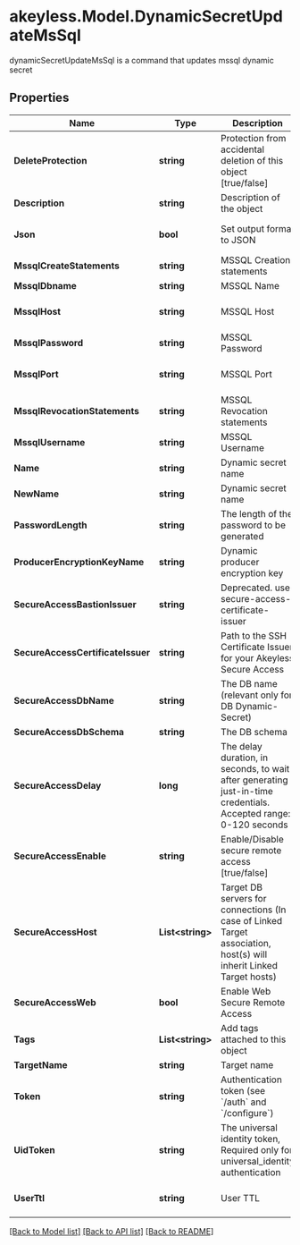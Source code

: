 # akeyless.Model.DynamicSecretUpdateMsSql
dynamicSecretUpdateMsSql is a command that updates mssql dynamic secret

## Properties

Name | Type | Description | Notes
------------ | ------------- | ------------- | -------------
**DeleteProtection** | **string** | Protection from accidental deletion of this object [true/false] | [optional] 
**Description** | **string** | Description of the object | [optional] 
**Json** | **bool** | Set output format to JSON | [optional] [default to false]
**MssqlCreateStatements** | **string** | MSSQL Creation statements | [optional] 
**MssqlDbname** | **string** | MSSQL Name | [optional] 
**MssqlHost** | **string** | MSSQL Host | [optional] [default to "127.0.0.1"]
**MssqlPassword** | **string** | MSSQL Password | [optional] 
**MssqlPort** | **string** | MSSQL Port | [optional] [default to "1433"]
**MssqlRevocationStatements** | **string** | MSSQL Revocation statements | [optional] 
**MssqlUsername** | **string** | MSSQL Username | [optional] 
**Name** | **string** | Dynamic secret name | 
**NewName** | **string** | Dynamic secret name | [optional] 
**PasswordLength** | **string** | The length of the password to be generated | [optional] 
**ProducerEncryptionKeyName** | **string** | Dynamic producer encryption key | [optional] 
**SecureAccessBastionIssuer** | **string** | Deprecated. use secure-access-certificate-issuer | [optional] 
**SecureAccessCertificateIssuer** | **string** | Path to the SSH Certificate Issuer for your Akeyless Secure Access | [optional] 
**SecureAccessDbName** | **string** | The DB name (relevant only for DB Dynamic-Secret) | [optional] 
**SecureAccessDbSchema** | **string** | The DB schema | [optional] 
**SecureAccessDelay** | **long** | The delay duration, in seconds, to wait after generating just-in-time credentials. Accepted range: 0-120 seconds | [optional] 
**SecureAccessEnable** | **string** | Enable/Disable secure remote access [true/false] | [optional] 
**SecureAccessHost** | **List&lt;string&gt;** | Target DB servers for connections (In case of Linked Target association, host(s) will inherit Linked Target hosts) | [optional] 
**SecureAccessWeb** | **bool** | Enable Web Secure Remote Access | [optional] [default to false]
**Tags** | **List&lt;string&gt;** | Add tags attached to this object | [optional] 
**TargetName** | **string** | Target name | [optional] 
**Token** | **string** | Authentication token (see &#x60;/auth&#x60; and &#x60;/configure&#x60;) | [optional] 
**UidToken** | **string** | The universal identity token, Required only for universal_identity authentication | [optional] 
**UserTtl** | **string** | User TTL | [optional] [default to "60m"]

[[Back to Model list]](../README.md#documentation-for-models) [[Back to API list]](../README.md#documentation-for-api-endpoints) [[Back to README]](../README.md)

